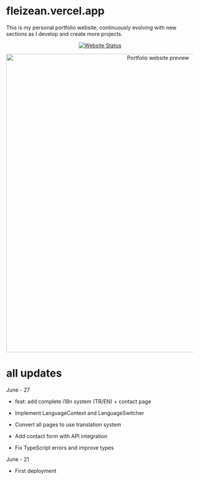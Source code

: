 # fleizean.vercel.app
This is my personal portfolio website, continuously evolving with new sections as I develop and create more projects.

<p align="center">
  <a href="https://fleizean.vercel.app">
    <img src="https://img.shields.io/website?down_color=red&down_message=offline&up_color=green&up_message=online&url=https%3A//fleizean.vercel.app" alt="Website Status"/>
  </a>
</p>

<p align="center">
  <img src="https://image.thum.io/get/width/800/crop/600/noanimate/https://fleizean.vercel.app" alt="Portfolio website preview" width="800"/>
</p>

# all updates
June - 27
- feat: add complete i18n system (TR/EN) + contact page

- Implement LanguageContext and LanguageSwitcher
- Convert all pages to use translation system
- Add contact form with API integration
- Fix TypeScript errors and improve types

June - 21
- First deployment
